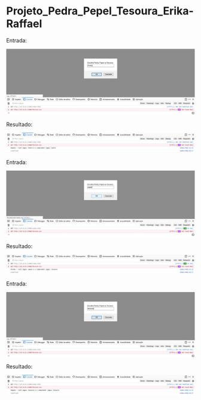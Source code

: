 # Projeto_Pedra_Pepel_Tesoura_Erika-Raffael

<p>Entrada:</p>
<img src="./img/img1.jpeg" width="700">
<p>Resultado:</p>
<img src="./img/img2.jpeg" >
<p>Entrada:</p>
<img src="./img/img3.jpeg" width="700">
<p>Resultado:</p>
<img src="./img/img4.jpeg" >
<p>Entrada:</p>
<img src="./img/img5.jpeg" width="700">
<p>Resultado:</p>
<img src="./img/img6.jpeg" >
